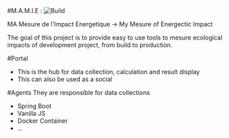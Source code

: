 #M.A.M.I.E : ![Build](https://github.com/Palo-IT/mamie/workflows/Build/badge.svg?branch=master)

MA Mesure de l'Impact Energetique -> My Mesure of Energectic Impact

The goal of this project is to provide easy to use tools to mesure ecological impacts of development project, from build to production.

#Portal 
- This is the hub for data collection, calculation and result display
- This can also be used as a social 

#Agents
They are responsible for data collections

- Spring Boot 
- Vanilla JS
- Docker Container 
- ...
